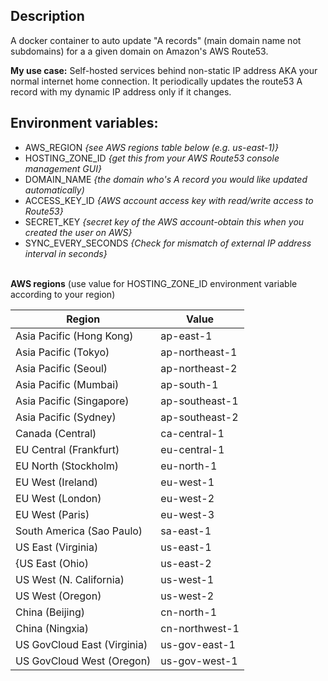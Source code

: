 <h2>Description</h2>
A docker container to auto update "A records" (main domain name not subdomains) for a a given domain on Amazon's AWS Route53.

<b>My use case:</b>
Self-hosted services behind non-static IP address AKA your normal internet home connection. It periodically updates the route53 A record with my dynamic IP address only if it changes.

<h2>Environment variables:</h2>
<ul>
<li> AWS_REGION <i>{see AWS regions table below (e.g. us-east-1)}</i></li>
<li>HOSTING_ZONE_ID <i>{get this from your AWS Route53 console management GUI}</i></li>

<li>DOMAIN_NAME <i>{the domain who's A record you would like updated automatically)</i></li>

<li>ACCESS_KEY_ID <i>{AWS account access key with read/write access to Route53}</i></li>

<li>SECRET_KEY <i>{secret key of the AWS account-obtain this when you created the user on AWS}</i></li>

<li>SYNC_EVERY_SECONDS <I>{Check for mismatch of external IP address interval in seconds}</i></li>
</ul>

<br/>
<b>AWS regions</b> (use value for HOSTING_ZONE_ID environment variable according to your region) 
<table >
<tr>
     <th>Region</th>
     <th>Value</th>
</tr>
	<tbody>
		<tr>
			<td>Asia Pacific (Hong Kong) </td>
			<td>ap-east-1</td>
		</tr>
		<tr>
			<td>Asia Pacific (Tokyo)  </td>
			<td>ap-northeast-1</td>
		</tr>
		<tr>
			<td>Asia Pacific (Seoul) </td>
			<td>ap-northeast-2</td>
		</tr>
		<tr>
			<td>Asia Pacific (Mumbai) </td>
			<td>ap-south-1</td>
		</tr>
		<tr>
			<td>Asia Pacific (Singapore) </td>
			<td>ap-southeast-1</td>
		</tr>
		<tr>
			<td>Asia Pacific (Sydney) </td>
			<td>ap-southeast-2</td>
		</tr>
		<tr>
			<td>Canada (Central)</td>
			<td>ca-central-1</td>
		</tr>
		<tr>
			<td>EU Central (Frankfurt)</td>
			<td>eu-central-1</td>
		</tr>
		<tr>
			<td>EU North (Stockholm) </td>
			<td>eu-north-1</td>
		</tr>
		<tr>
			<td>EU West (Ireland)  </td>
			<td>eu-west-1</td>
		</tr>
		<tr>
			<td>EU West (London) </td>
			<td>eu-west-2</td>
		</tr>
		<tr>
			<td>EU West (Paris)</td>
			<td>eu-west-3</td>
		</tr>
		<tr>
			<td>South America (Sao Paulo)</td>
			<td>sa-east-1</td>
		</tr>
		<tr>
			<td>US East (Virginia) </td>
			<td> us-east-1</td>
		</tr>
		<tr>
			<td>{US East (Ohio)</td>
			<td>us-east-2</td>
		</tr>
		<tr>
			<td>US West (N. California)</td>
			<td>us-west-1</td>
		</tr>
		<tr>
			<td>US West (Oregon)</td>
			<td>us-west-2</td>
		</tr>
		<tr>
			<td>China (Beijing)</td>
			<td>cn-north-1</td>
		</tr>
		<tr>
			<td>China (Ningxia)</td>
			<td>cn-northwest-1</td>
		</tr>
		<tr>
			<td>US GovCloud East (Virginia) </td>
			<td>us-gov-east-1</td>
		</tr>
		<tr>
			<td>US GovCloud West (Oregon)</td>
			<td>us-gov-west-1</td>
		</tr>		
	</tbody>
</table>
